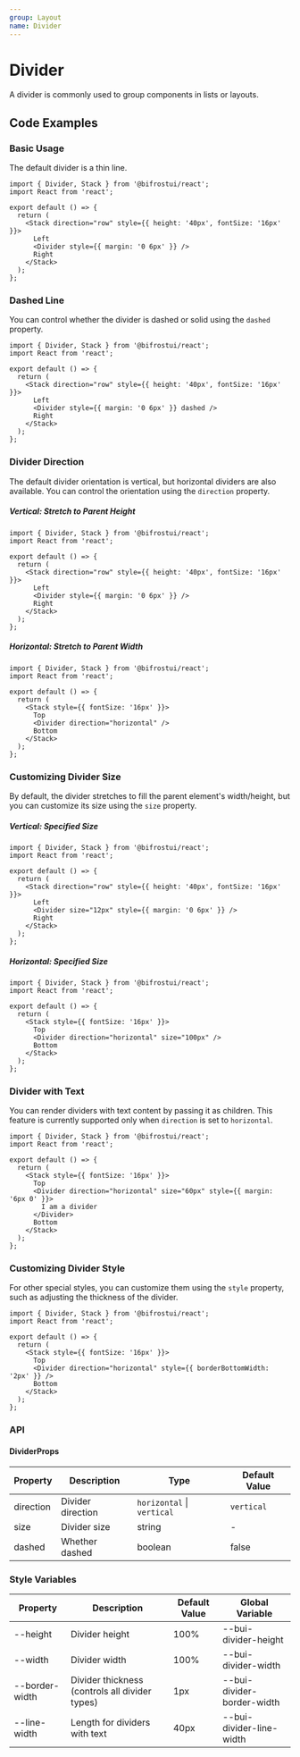 ```yaml
---
group: Layout
name: Divider
---
```


# Divider

A divider is commonly used to group components in lists or layouts.

## Code Examples

### Basic Usage

The default divider is a thin line.

```tsx
import { Divider, Stack } from '@bifrostui/react';
import React from 'react';

export default () => {
  return (
    <Stack direction="row" style={{ height: '40px', fontSize: '16px' }}>
      Left
      <Divider style={{ margin: '0 6px' }} />
      Right
    </Stack>
  );
};
```

### Dashed Line

You can control whether the divider is dashed or solid using the `dashed` property.

```tsx
import { Divider, Stack } from '@bifrostui/react';
import React from 'react';

export default () => {
  return (
    <Stack direction="row" style={{ height: '40px', fontSize: '16px' }}>
      Left
      <Divider style={{ margin: '0 6px' }} dashed />
      Right
    </Stack>
  );
};
```

### Divider Direction

The default divider orientation is vertical, but horizontal dividers are also available. You can control the orientation using the `direction` property.

##### Vertical: Stretch to Parent Height

```tsx
import { Divider, Stack } from '@bifrostui/react';
import React from 'react';

export default () => {
  return (
    <Stack direction="row" style={{ height: '40px', fontSize: '16px' }}>
      Left
      <Divider style={{ margin: '0 6px' }} />
      Right
    </Stack>
  );
};
```

##### Horizontal: Stretch to Parent Width

```tsx
import { Divider, Stack } from '@bifrostui/react';
import React from 'react';

export default () => {
  return (
    <Stack style={{ fontSize: '16px' }}>
      Top
      <Divider direction="horizontal" />
      Bottom
    </Stack>
  );
};
```

### Customizing Divider Size

By default, the divider stretches to fill the parent element's width/height, but you can customize its size using the `size` property.

##### Vertical: Specified Size

```tsx
import { Divider, Stack } from '@bifrostui/react';
import React from 'react';

export default () => {
  return (
    <Stack direction="row" style={{ height: '40px', fontSize: '16px' }}>
      Left
      <Divider size="12px" style={{ margin: '0 6px' }} />
      Right
    </Stack>
  );
};
```

##### Horizontal: Specified Size

```tsx
import { Divider, Stack } from '@bifrostui/react';
import React from 'react';

export default () => {
  return (
    <Stack style={{ fontSize: '16px' }}>
      Top
      <Divider direction="horizontal" size="100px" />
      Bottom
    </Stack>
  );
};
```

### Divider with Text

You can render dividers with text content by passing it as children. This feature is currently supported only when `direction` is set to `horizontal`.

```tsx
import { Divider, Stack } from '@bifrostui/react';
import React from 'react';

export default () => {
  return (
    <Stack style={{ fontSize: '16px' }}>
      Top
      <Divider direction="horizontal" size="60px" style={{ margin: '6px 0' }}>
        I am a divider
      </Divider>
      Bottom
    </Stack>
  );
};
```

### Customizing Divider Style

For other special styles, you can customize them using the `style` property, such as adjusting the thickness of the divider.

```tsx
import { Divider, Stack } from '@bifrostui/react';
import React from 'react';

export default () => {
  return (
    <Stack style={{ fontSize: '16px' }}>
      Top
      <Divider direction="horizontal" style={{ borderBottomWidth: '2px' }} />
      Bottom
    </Stack>
  );
};
```

### API

#### DividerProps

| Property  | Description       | Type                       | Default Value |
| --------- | ----------------- | -------------------------- | ------------- |
| direction | Divider direction | `horizontal` \| `vertical` | `vertical`    |
| size      | Divider size      | string                     | -             |
| dashed    | Whether dashed    | boolean                    | false         |

### Style Variables

| Property       | Description                                    | Default Value | Global Variable            |
| -------------- | ---------------------------------------------- | ------------- | -------------------------- |
| --height       | Divider height                                 | 100%          | --bui-divider-height       |
| --width        | Divider width                                  | 100%          | --bui-divider-width        |
| --border-width | Divider thickness (controls all divider types) | 1px           | --bui-divider-border-width |
| --line-width   | Length for dividers with text                  | 40px          | --bui-divider-line-width   |
